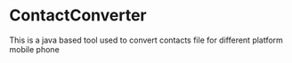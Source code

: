 ContactConverter
================

This is a java based tool used to convert contacts file for different platform mobile phone

